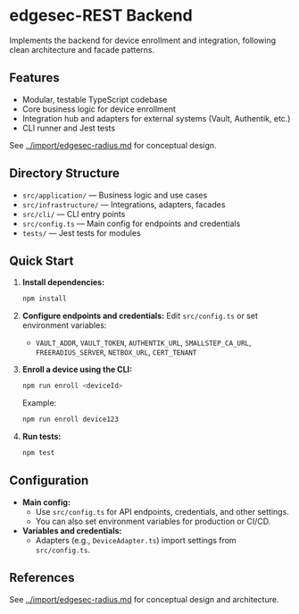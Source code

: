 # edgesec-REST Backend

Implements the backend for device enrollment and integration, following clean architecture and facade patterns.

## Features
- Modular, testable TypeScript codebase
- Core business logic for device enrollment
- Integration hub and adapters for external systems (Vault, Authentik, etc.)
- CLI runner and Jest tests

See [../import/edgesec-radius.md](../import/edgesec-radius.md) for conceptual design.

## Directory Structure
- `src/application/` — Business logic and use cases
- `src/infrastructure/` — Integrations, adapters, facades
- `src/cli/` — CLI entry points
- `src/config.ts` — Main config for endpoints and credentials
- `tests/` — Jest tests for modules

## Quick Start

1. **Install dependencies:**
	```bash
	npm install
	```

2. **Configure endpoints and credentials:**
	Edit `src/config.ts` or set environment variables:
	- `VAULT_ADDR`, `VAULT_TOKEN`, `AUTHENTIK_URL`, `SMALLSTEP_CA_URL`, `FREERADIUS_SERVER`, `NETBOX_URL`, `CERT_TENANT`

3. **Enroll a device using the CLI:**
	```bash
	npm run enroll <deviceId>
	```
	Example:
	```bash
	npm run enroll device123
	```

4. **Run tests:**
	```bash
	npm test
	```

## Configuration

- **Main config:**
  - Use `src/config.ts` for API endpoints, credentials, and other settings.
  - You can also set environment variables for production or CI/CD.
- **Variables and credentials:**
  - Adapters (e.g., `DeviceAdapter.ts`) import settings from `src/config.ts`.

## References
See [../import/edgesec-radius.md](../import/edgesec-radius.md) for conceptual design and architecture.
